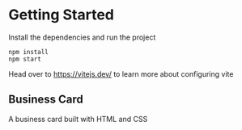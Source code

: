 # Getting Started
Install the dependencies and run the project
```
npm install
npm start
```

Head over to https://vitejs.dev/ to learn more about configuring vite
## Business Card
A business card built with HTML and CSS
